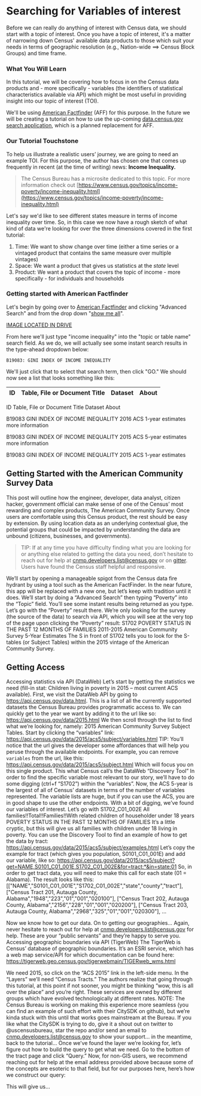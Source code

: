 # Searching for Variables of interest

Before we can really do anything of interest with Census data, we should start with a topic of interest. Once you have a topic of interest, it's a matter of narrowing down Census' available data products to those which suit your needs in terms of geographic resolution (e.g., Nation-wide ==> Census Block Groups) and time frame.

### What You Will Learn

In this tutorial, we will be covering how to focus in on the Census data products and - more specifically - variables (the identifiers of statistical characteristics available via API) which might be most useful in providing insight into our topic of interest (TOI).

We'll be using [American Factfinder](https://factfinder.census.gov/faces/nav/jsf/pages/index.xhtml) (AFF) for this purpose. In the future we will be creating a tutorial on how to use the up-coming [data.census.gov search application](data.census.gov), which is a planned replacement for AFF.


### Our Tutorial Touchstone

To help us illustrate a realistic users’ journey, we are going to need an example TOI. For this purpose, the author has chosen one that comes up frequently in recent (at the time of writing) news: **Income Inequality.**

> The Census Bureau has a microsite dedicated to this topic. For more information check out [https://www.census.gov/topics/income-poverty/income-inequality.html](https://www.census.gov/topics/income-poverty/income-inequality.html)

Let's say we'd like to see different states measure in terms of income inequality over time. So, in this case we now have a rough sketch of what kind of data we're looking for over the three dimensions covered in the first tutorial:

1. Time: We want to show change over time (either a time series or a vintaged product that contains the same measure over multiple vintages)
2. Space: We want a product that gives us statistics at the *state* level
3. Product: We want a product that covers the topic of income - more specifically - for individuals and households

### Getting started with American Factfinder

Let's begin by going over to [American Factfinder](https://factfinder.census.gov/faces/nav/jsf/pages/index.xhtml) and clicking "Advanced Search" and from the drop down "[show me all](https://factfinder.census.gov/faces/nav/jsf/pages/searchresults.xhtml?refresh=t)".

[IMAGE LOCATED IN DRIVE](https://drive.google.com/drive/u/0/folders/1HKNIfPqnloue3IUIUr_dtnJPV8etaECL)

From here we'll just type "income inequality" into the "topic or table name" search field. As we do, we will actually see some instant search results in the type-ahead dropdown below:

`B19083: GINI INDEX OF INCOME INEQUALITY`

We'll just click that to select that search term, then click "GO." We should now see a list that looks something like this:

| ID        | Table, File or Document Title | Dataset | About |
| --- | ---| --- | --- |

	
ID
Table, File or Document Title
Dataset
About

B19083
GINI INDEX OF INCOME INEQUALITY
2016 ACS 1-year estimates
more information

B19083
GINI INDEX OF INCOME INEQUALITY
2015 ACS 5-year estimates
more information

B19083
GINI INDEX OF INCOME INEQUALITY
2015 ACS 1-year estimates

## Getting Started with the American Community Survey Data


This post will outline how the engineer, developer, data analyst, citizen hacker, government official can make sense of one of the Census’ most rewarding and complex products, The American Community Survey. Once users are comfortable using this Census product, the rest should be easy by extension. By using location data as an underlying contextual glue, the potential groups that could be impacted by understanding the data are unbound (citizens, businesses, and governments).

> TIP: If at any time you have difficulty finding what you are looking for or anything else related to getting the data you need, don’t hesitate to reach out for help at [cnmp.developers.list@census.gov](mailto:cnmp.developers.list@census.gov) or on [gitter](https://gitter.im/uscensusbureau/home). Users have found the Census staff helpful and responsive.

We’ll start by opening a manageable spigot from the Census data fire hydrant by using a tool such as the American FactFinder. In the near future, this app will be replaced with a new one, but let’s keep with tradition until it does. We’ll start by doing a “Advanced Search” then typing “Poverty” into the “Topic” field. You’ll see some instant results being returned as you type. Let’s go with the “Poverty” result there. We’re only looking for the survey (the source of the data) to search via API, which you will see at the very top of the page upon clicking the “Poverty” result:
S1702	POVERTY STATUS IN THE PAST 12 MONTHS OF FAMILIES
2011-2015 American Community Survey 5-Year Estimates
The S in front of S1702 tells you to look for the S-tables (or Subject Tables) within the 2015 vintage of the American Community Survey.

## Getting Access

Accessing statistics via API (DataWeb)
Let’s start by getting the statistics we need (fill-in stat: Children living in poverty in 2015 – most current ACS available). First, we visit the DataWeb API by going to https://api.census.gov/data.html. This is a list of all the currently supported datasets the Census Bureau provides programmatic access to. We can quickly get to the year we want by adding it to the url like so:
https://api.census.gov/data/2015.html
We then scroll through the list to find what we’re looking for, namely: 2015 American Community Survey Subject Tables. Start by clicking the “variables” link: https://api.census.gov/data/2015/acs5/subject/variables.html
TIP: You’ll notice that the url gives the developer some affordances that will help you peruse through the available endpoints. For example, you can remove `variables` from the url, like this:
https://api.census.gov/data/2015/acs5/subject.html
Which will focus you on this single product. This what Census call’s the DataWeb “Discovery Tool”
In order to find the specific variable most relevant to our story, we’ll have to do some digging (ctrl+f “S1702”) within the “variables”. Now, the ACS 5-year is the largest of all of Census’ datasets in terms of the number of variables represented. The variable lists are huge, but if you can use the ACS, you are in good shape to use the other endpoints.
With a bit of digging, we’ve found our variables of interest. Let’s go with
S1702_C01_002E
All families!!Total!!Families!!With related children of householder under 18 years
POVERTY STATUS IN THE PAST 12 MONTHS OF FAMILIES
It’s a little cryptic, but this will give us all families with children under 18 living in poverty.
You can use the Discovery Tool to find an example of how to get the data by tract:
https://api.census.gov/data/2015/acs5/subject/examples.html
Let’s copy the example for tract (which gives you population, S0101_C01_001E) and add our variable, like so:
https://api.census.gov/data/2015/acs5/subject?get=NAME,S0101_C01_001E,S1702_C01_002E&for=tract:*&in=state:01
So, in order to get tract data, you will need to make this call for each state (01 = Alabama). The result looks like this:
[["NAME","S0101_C01_001E","S1702_C01_002E","state","county","tract"],
["Census Tract 201, Autauga County, Alabama","1948","223","01","001","020100"],
["Census Tract 202, Autauga County, Alabama","2156","228","01","001","020200"],
["Census Tract 203, Autauga County, Alabama","2968","325","01","001","020300"],
…

Now we know how to get our data. On to getting our geographies…
Again, never hesitate to reach out for help at cnmp.developers.list@census.gov for help. These are your “public servants” and they’re happy to serve you.
Accessing geographic boundaries via API (TigerWeb)
The TigerWeb is Census’ database of geographic boundaries. It’s an ESRI service, which has a web map service/API for which documentation can be found here:
https://tigerweb.geo.census.gov/tigerwebmain/TIGERweb_wms.html

We need 2015, so click on the “ACS 2015” link in the left-side menu. In the “Layers” we’ll need “Census Tracts.” The authors realize that going through this tutorial, at this point if not sooner, you might be thinking “wow, this is all over the place” and you’re right. These services are owned by different groups which have evolved technologically at different rates.
NOTE: The Census Bureau is working on making this experience more seamless (you can find an example of such effort with their CitySDK on github), but we’re kinda stuck with this until that works goes mainstream at the Bureau. If you like what the CitySDK is trying to do, give it a shout out on twitter to @uscensusbureau, star the repo and/or send an email to cnmp.developers.list@census.gov to show your support… in the meantime, back to the tutorial…
Once we’ve found the layer we’re looking for, let’s figure out how to build the query to get what we need. Go to the bottom of the tract page and click “Query.”
Now, for non-GIS users, we recommend reaching out for help at the email address provided above because some of the concepts are esoteric to that field, but for our purposes here, here’s how we construct our query:


This will give us…

<!--stackedit_data:
eyJoaXN0b3J5IjpbMTgxMDM5MTY5MF19
-->